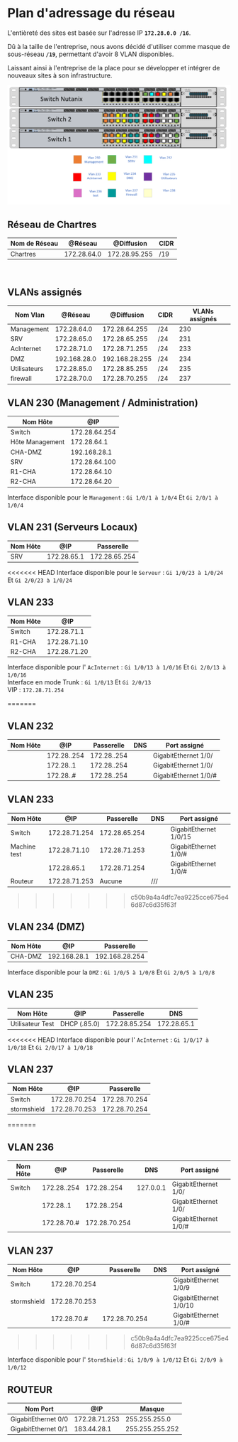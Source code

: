 # **Plan d'adressage du réseau**

L'entièreté des sites est basée sur l'adresse IP **`172.28.0.0 /16`**. 

Dû à la taille de l'entreprise, nous avons décidé d'utiliser comme masque de sous-réseau **`/19`**, permettant d'avoir 8 VLAN disponibles. 

Laissant ainsi à l'entreprise de la place pour se développer et intégrer de nouveaux sites à son infrastructure.
</br>

![Image du switch](./img/adressage.png)

## **Réseau de Chartres**

| Nom de Réseau | @Réseau | @Diffusion | CIDR |
|---------------|---------|------------|------|
| Chartres | 172.28.64.0 | 172.28.95.255 | /19

</br>

## VLANs assignés

| Nom Vlan | @Réseau | @Diffusion | CIDR |  VLANs assignés |
|----|----------|--------|----------------|----------------------|
| Management | 172.28.64.0 | 172.28.64.255 | /24 | 230
| SRV | 172.28.65.0 | 172.28.65.255 | /24 | 231
| AcInternet | 172.28.71.0 | 172.28.71.255 | /24 | 233
| DMZ | 192.168.28.0 | 192.168.28.255 | /24 | 234
| Utilisateurs | 172.28.85.0 | 172.28.85.255 | /24 | 235
| firewall | 172.28.70.0 | 172.28.70.255 | /24 | 237

## VLAN 230 (Management / Administration)

| Nom Hôte | @IP |
|----------|-----|
| Switch   | 172.28.64.254               
| Hôte Management | 172.28.64.1 
| CHA-DMZ | 192.168.28.1 
| SRV | 172.28.64.100
| R1-CHA | 172.28.64.10  
| R2-CHA| 172.28.64.20  


Interface disponible pour le `Management` : ` Gi 1/0/1 à 1/0/4 ` Et ` Gi 2/0/1 à 1/0/4 ` 
</br>



## VLAN 231 (Serveurs Locaux)

| Nom Hôte | @IP | Passerelle|
|----------|-----|--------|
| SRV | 172.28.65.1 | 172.28.65.254 | 

<<<<<<< HEAD
Interface disponible pour le `Serveur` : ` Gi 1/0/23 à 1/0/24 ` Et ` Gi 2/0/23 à 1/0/24 ` 
</br>

## VLAN 233

| Nom Hôte | @IP |  
|----------|-----|
| Switch | 172.28.71.1 | 
| R1-CHA | 172.28.71.10 |
| R2-CHA | 172.28.71.20 | 

Interface disponible pour l' `AcInternet` : ` Gi 1/0/13 à 1/0/16 ` Et ` Gi 2/0/13 à 1/0/16 ` 
</br>
Interface en mode Trunk : ` Gi 1/0/13 ` Et ` Gi 2/0/13 `
</br>
VIP : ` 172.28.71.254 ` 

=======
## VLAN 232

| Nom Hôte | @IP               | Passerelle    | DNS       | Port assigné          |
|----------|-------------------|---------------|-----------|-----------------------|
|  | 172.28..254     | 172.28..254 |  | GigabitEthernet 1/0/
|  | 172.28..1 | 172.28..254 |  | GigabitEthernet 1/0/
|  | 172.28..# | 172.28..254 |  | GigabitEthernet 1/0/#

## VLAN 233

| Nom Hôte | @IP | Passerelle    | DNS | Port assigné |
|----------|-----|---------------|-----|--------------|
| Switch | 172.28.71.254 | 172.28.65.254 |  | GigabitEthernet 1/0/15
| Machine test | 172.28.71.10 | 172.28.71.253 |  | GigabitEthernet 1/0/#
|  | 172.28.65.1 | 172.28.71.254 |  | GigabitEthernet 1/0/#
| Routeur | 172.28.71.253| Aucune | /// 
>>>>>>> c50b9a4a4dfc7ea9225cce675e46d87c6d35f63f

## VLAN 234 (DMZ)

| Nom Hôte | @IP | Passerelle    |
|----------|-----|---------------|
| CHA-DMZ  | 192.168.28.1 | 192.168.28.254 |

Interface disponible pour la `DMZ` : ` Gi 1/0/5 à 1/0/8 ` Et ` Gi 2/0/5 à 1/0/8 ` 
</br>

## VLAN 235

| Nom Hôte | @IP | Passerelle    | DNS | 
|----------|-----|---------------|-----|
| Utilisateur Test | DHCP (.85.0) | 172.28.85.254 | 172.28.65.1 |

<<<<<<< HEAD
Interface disponible pour l' `AcInternet` : ` Gi 1/0/17 à 1/0/18 ` Et ` Gi 2/0/17 à 1/0/18 ` 
</br>

## VLAN 237

| Nom Hôte | @IP               | Passerelle    |  
|----------|-------------------|---------------|
| Switch   | 172.28.70.254     | 172.28.70.254 |  
| stormshield | 172.28.70.253 | 172.28.70.254 | 
=======
## VLAN 236

| Nom Hôte | @IP               | Passerelle    | DNS       | Port assigné          |
|----------|-------------------|---------------|-----------|-----------------------|
| Switch   | 172.28..254     | 172.28..254 | 127.0.0.1 | GigabitEthernet 1/0/
|  | 172.28..1 | 172.28..254 |  | GigabitEthernet 1/0/
|  | 172.28.70.# | 172.28.70.254 |  | GigabitEthernet 1/0/#

## VLAN 237

| Nom Hôte | @IP               | Passerelle    | DNS       | Port assigné          |
|----------|-------------------|---------------|-----------|-----------------------|
| Switch   | 172.28.70.254     |  |  | GigabitEthernet 1/0/9
| stormshield | 172.28.70.253 |  |  | GigabitEthernet 1/0/10
|  | 172.28.70.# | 172.28.70.254 |  | GigabitEthernet 1/0/#
>>>>>>> c50b9a4a4dfc7ea9225cce675e46d87c6d35f63f

Interface disponible pour l' `StormShield` : ` Gi 1/0/9 à 1/0/12 ` Et ` Gi 2/0/9 à 1/0/12 ` 
</br>

## ROUTEUR

| Nom Port | @IP | Masque |
|----------|-----|--------|
| GigabitEthernet 0/0 | 172.28.71.253 | 255.255.255.0 |
| GigabitEthernet 0/1 | 183.44.28.1   | 255.255.255.252 |